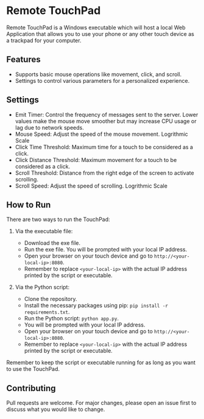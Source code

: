 # Remote TouchPad

Remote TouchPad is a Windows executable which will host a local Web Application that allows you to use your phone or any other touch device as a trackpad for your computer.

## Features

- Supports basic mouse operations like movement, click, and scroll.
- Settings to control various parameters for a personalized experience.

## Settings

- Emit Timer: Control the frequency of messages sent to the server. Lower values make the mouse move smoother but may increase CPU usage or lag due to network speeds.
- Mouse Speed: Adjust the speed of the mouse movement. Logrithmic Scale
- Click Time Threshold: Maximum time for a touch to be considered as a click.
- Click Distance Threshold: Maximum movement for a touch to be considered as a click.
- Scroll Threshold: Distance from the right edge of the screen to activate scrolling.
- Scroll Speed: Adjust the speed of scrolling. Logrithmic Scale

## How to Run

There are two ways to run the TouchPad:

1. Via the executable file:
   - Download the exe file.
   - Run the exe file. You will be prompted with your local IP address.
   - Open your browser on your touch device and go to `http://<your-local-ip>:8080`.
   - Remember to replace `<your-local-ip>` with the actual IP address printed by the script or executable.

2. Via the Python script:
   - Clone the repository.
   - Install the necessary packages using pip: `pip install -r requirements.txt`.
   - Run the Python script: `python app.py`.
   - You will be prompted with your local IP address.
   - Open your browser on your touch device and go to `http://<your-local-ip>:8080`.
   - Remember to replace `<your-local-ip>` with the actual IP address printed by the script or executable.

Remember to keep the script or executable running for as long as you want to use the TouchPad.

## Contributing

Pull requests are welcome. For major changes, please open an issue first to discuss what you would like to change.
